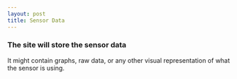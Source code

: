 ```yaml
---
layout: post
title: Sensor Data
---
```

### The site will store the sensor data
It might contain graphs, raw data, or any other visual representation of what the sensor is using.
